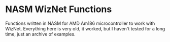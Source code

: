 # NASM WizNet Functions
Functions written in NASM for AMD Am186 microcontroller to work with WizNet.
Everything here is very old, it worked, but I haven't tested for a long time,
just an archive of examples.